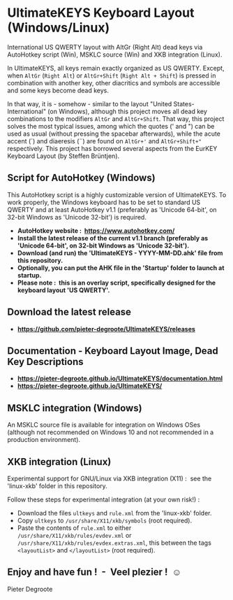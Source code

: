 # UltimateKEYS Keyboard Layout (Windows/Linux)
International US QWERTY layout with AltGr (Right Alt) dead keys via AutoHotkey script (Win), MSKLC source (Win) and XKB integration (Linux).

In UltimateKEYS, all keys remain exactly organized as US QWERTY. Except, when `AltGr` (`Right Alt`) or `AltGr+Shift` (`Right Alt + Shift`) is pressed in combination with another key, other diacritics and symbols are accessible and some keys become dead keys.

In that way, it is - somehow - similar to the layout "United States-International" (on Windows), although this project moves all dead key combinations to the modifiers `AltGr` and `AltGr+Shift`. That way, this project solves the most typical issues, among which the quotes (' and ") can be used as usual (without pressing the spacebar afterwards), while the acute accent (&#x00b4;) and diaeresis (&#x00a8;) are found on `AltGr+'` and `AltGr+Shift+"` respectively. This project has borrowed several aspects from the EurKEY Keyboard Layout (by Steffen Br&uuml;ntjen).

## Script for AutoHotkey (Windows)

This AutoHotkey script is a highly customizable version of UltimateKEYS. To work properly, the Windows keyboard has to be set to standard US QWERTY and at least AutoHotkey v1.1 (preferably as 'Unicode 64-bit', on 32-bit Windows as 'Unicode 32-bit') is required.

- **AutoHotkey website : &nbsp;https://www.autohotkey.com/**
- **Install the latest release of the current v1.1 branch (preferably as 'Unicode 64-bit', on 32-bit Windows as 'Unicode 32-bit').**
- **Download (and run) the 'UltimateKEYS - YYYY-MM-DD.ahk' file from this repository.**
- **Optionally, you can put the AHK file in the 'Startup' folder to launch at startup.**
- **Please note : &nbsp;this is an overlay script, specifically designed for the keyboard layout 'US QWERTY'.**

## Download the latest release

- **https://github.com/pieter-degroote/UltimateKEYS/releases**

## Documentation - Keyboard Layout Image, Dead Key Descriptions

- **https://pieter-degroote.github.io/UltimateKEYS/documentation.html**
- **https://pieter-degroote.github.io/UltimateKEYS/**

## MSKLC integration (Windows)

An MSKLC source file is available for integration on Windows OSes (although not recommended on Windows 10 and not recommended in a production environment).

## XKB integration (Linux)

Experimental support for GNU/Linux via XKB integration (X11) : &nbsp;see the 'linux-xkb' folder in this repository.

Follow these steps for experimental integration (at your own risk!) :

- Download the files `ultkeys` and `rule.xml` from the 'linux-xkb' folder.
- Copy `ultkeys` to `/usr/share/X11/xkb/symbols` (root required).
- Paste the contents of `rule.xml` to either `/usr/share/X11/xkb/rules/evdev.xml` or `/usr/share/X11/xkb/rules/evdex.extras.xml`, this between the tags `<layoutList>` and `</layoutList>` (root required).

## Enjoy and have fun ! &nbsp;- &nbsp;Veel plezier ! &nbsp;☺

Pieter Degroote
